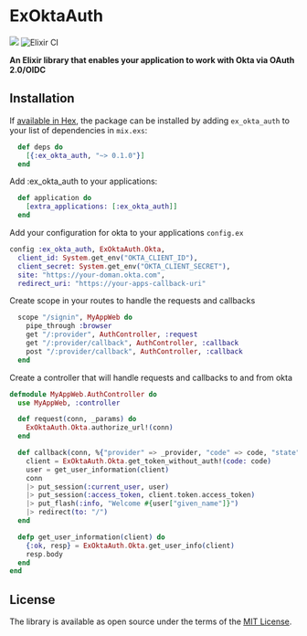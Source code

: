 # ExOktaAuth

[![](https://img.shields.io/badge/nextbss-opensource-blue.svg)](https://www.nextbss.co.ao)
![Elixir CI](https://github.com/nextbss/ex-okta-auth/workflows/Elixir%20CI/badge.svg)

**An Elixir library that enables your application to work with Okta via OAuth 2.0/OIDC**

## Installation

If [available in Hex](https://hex.pm/docs/publish), the package can be installed
by adding `ex_okta_auth` to your list of dependencies in `mix.exs`:

```elixir
  def deps do
    [{:ex_okta_auth, "~> 0.1.0"}]
  end
```

Add :ex_okta_auth to your applications:

```elixir
  def application do
    [extra_applications: [:ex_okta_auth]]
  end
```

Add your configuration for okta to your applications ```config.ex```

```elixir
config :ex_okta_auth, ExOktaAuth.Okta,
  client_id: System.get_env("OKTA_CLIENT_ID"),
  client_secret: System.get_env("OKTA_CLIENT_SECRET"),
  site: "https://your-doman.okta.com",
  redirect_uri: "https://your-apps-callback-uri"
```

Create scope in your routes to handle the requests and callbacks

```elixir
  scope "/signin", MyAppWeb do
    pipe_through :browser
    get "/:provider", AuthController, :request
    get "/:provider/callback", AuthController, :callback
    post "/:provider/callback", AuthController, :callback
  end
```

Create a controller that will handle requests and callbacks to and from okta

```elixir
defmodule MyAppWeb.AuthController do
  use MyAppWeb, :controller

  def request(conn, _params) do
    ExOktaAuth.Okta.authorize_url!(conn)
  end

  def callback(conn, %{"provider" => _provider, "code" => code, "state" => _state}) do
    client = ExOktaAuth.Okta.get_token_without_auth!(code: code)
    user = get_user_information(client)
    conn
    |> put_session(:current_user, user)
    |> put_session(:access_token, client.token.access_token)
    |> put_flash(:info, "Welcome #{user["given_name"]}")
    |> redirect(to: "/")
  end

  defp get_user_information(client) do
    {:ok, resp} = ExOktaAuth.Okta.get_user_info(client)
    resp.body
  end
end
```

License
----------------
The library is available as open source under the terms of the [MIT License](http://opensource.org/licenses/MIT).
